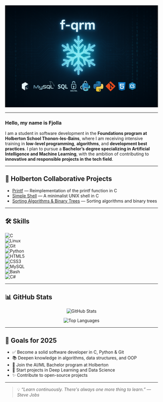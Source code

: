 <p align="center">
  <img src="assets/banner.png" alt="Banner" />
</p>

---

### Hello, my name is Fjolla
I am a student in software development in the **Foundations program at Holberton School Thonon-les-Bains**, where I am receiving intensive training in **low-level programming**, **algorithms**, and **development best practices**.
I plan to pursue a **Bachelor’s degree specializing in Artificial Intelligence and Machine Learning**, with the ambition of contributing to **innovative and responsible projects in the tech field**.

---

## 📂 Holberton Collaborative Projects

-  [Printf](https://github.com/f-qrm/printf) — Reimplementation of the printf function in C  
-  [Simple Shell](https://github.com/f-qrm/simple_shell) — A minimalist UNIX shell in C  
-  [Sorting Algorithms & Binary Trees](https://github.com/f-qrm/sorting_algorithms) — Sorting algorithms and binary trees  

---

## 🛠️ Skills

![C](https://img.shields.io/badge/C-00599C?style=flat-square&logo=c&logoColor=white)  
![Linux](https://img.shields.io/badge/Linux-FCC624?style=flat-square&logo=linux&logoColor=black)  
![Git](https://img.shields.io/badge/Git-F05032?style=flat-square&logo=git&logoColor=white)  
![Python](https://img.shields.io/badge/Python-3776AB?style=flat-square&logo=python&logoColor=white)  
![HTML5](https://img.shields.io/badge/HTML5-E34F26?style=flat-square&logo=html5&logoColor=white)  
![CSS3](https://img.shields.io/badge/CSS3-1572B6?style=flat-square&logo=css3&logoColor=white)  
![MySQL](https://img.shields.io/badge/MySQL-4479A1?style=flat-square&logo=mysql&logoColor=white)  
![Bash](https://img.shields.io/badge/Bash-4EAA25?style=flat-square&logo=gnu-bash&logoColor=white)  
![C#](https://img.shields.io/badge/C%23-239120?style=flat-square&logo=c-sharp&logoColor=white)  

---

## 📊 GitHub Stats

<p align="center">
  <img src="https://github-readme-stats.vercel.app/api?username=f-qrm&show_icons=true&theme=github_dark" alt="GitHub Stats" />
</p>

<p align="center">
  <img src="https://github-readme-stats.vercel.app/api/top-langs/?username=f-qrm&layout=compact&theme=github_dark" alt="Top Languages" />
</p>

---

## 📌 Goals for 2025

- ✅ Become a solid software developer in C, Python & Git  
- 📚 Deepen knowledge in algorithms, data structures, and OOP  
- 🤖 Join the AI/ML Bachelor program at Holberton  
- 🌱 Start projects in Deep Learning and Data Science  
- ✨ Contribute to open-source projects  

---

> 💡 *“Learn continuously. There's always one more thing to learn.” — Steve Jobs*
